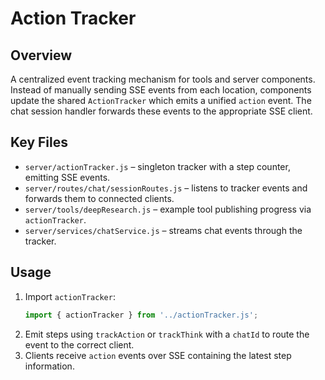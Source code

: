 # Action Tracker

## Overview
A centralized event tracking mechanism for tools and server components. Instead of manually sending SSE events from each location, components update the shared `ActionTracker` which emits a unified `action` event. The chat session handler forwards these events to the appropriate SSE client.

## Key Files
- `server/actionTracker.js` – singleton tracker with a step counter, emitting SSE events.
- `server/routes/chat/sessionRoutes.js` – listens to tracker events and forwards them to connected clients.
- `server/tools/deepResearch.js` – example tool publishing progress via `actionTracker`.
- `server/services/chatService.js` – streams chat events through the tracker.

## Usage
1. Import `actionTracker`:
   ```javascript
   import { actionTracker } from '../actionTracker.js';
   ```
2. Emit steps using `trackAction` or `trackThink` with a `chatId` to route the event to the correct client.
3. Clients receive `action` events over SSE containing the latest step information.
